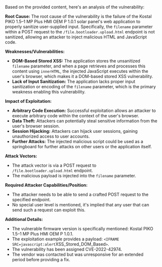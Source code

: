 Based on the provided content, here's an analysis of the vulnerability:

**Root Cause:** The root cause of the vulnerability is the failure of the Kostal PIKO 1.5–1 MP Plus HMI OEM P 1.0.1 solar panel's web application to properly sanitize user-supplied input. Specifically, the `filename` parameter within a POST request to the `/file.bootloader.upload.html` endpoint is not sanitized, allowing an attacker to inject malicious HTML and JavaScript code.

**Weaknesses/Vulnerabilities:**
*   **DOM-Based Stored XSS:** The application stores the unsanitized `filename` parameter, and when a page retrieves and processes this content using `innerHTML`, the injected JavaScript executes within the user's browser, which makes it a DOM-based stored XSS vulnerability.
*   **Lack of Input Sanitization:** The application lacks proper input sanitization or encoding of the `filename` parameter, which is the primary weakness enabling this vulnerability.

**Impact of Exploitation:**
*   **Arbitrary Code Execution:** Successful exploitation allows an attacker to execute arbitrary code within the context of the user's browser.
*   **Data Theft:** Attackers can potentially steal sensitive information from the user's browser session.
*   **Session Hijacking:** Attackers can hijack user sessions, gaining unauthorized access to user accounts.
*   **Further Attacks:** The injected malicious script could be used as a springboard for further attacks on other users or the application itself.

**Attack Vectors:**
*   The attack vector is via a POST request to `/file.bootloader.upload.html` endpoint.
*   The malicious payload is injected into the `filename` parameter.

**Required Attacker Capabilities/Position:**
*   The attacker needs to be able to send a crafted POST request to the specified endpoint.
*   No special user level is mentioned, it's implied that any user that can send such a request can exploit this.

**Additional Details:**
*   The vulnerable firmware version is specifically mentioned: Kostal PIKO 1.5–1 MP Plus HMI OEM P 1.0.1.
*   The exploitation example provides a payload: `<IFRAME SRC=javascript:alert`XSS\_Stored\_DOM\_Based`>`.
*   The vulnerability has been assigned CVE-2022-42974.
*   The vendor was contacted but was unresponsive for an extended period before providing a fix.